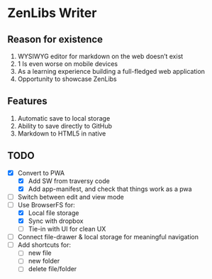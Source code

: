 # ZenLibs Writer

## Reason for existence

1. WYSIWYG editor for markdown on the web doesn’t exist
2. 1 Is even worse on mobile devices
3. As a learning experience building a full-fledged web application
4. Opportunity to showcase ZenLibs

## Features

1. Automatic save to local storage
2. Ability to save directly to GitHub
3. Markdown to HTML5 in native

## TODO

- [x] Convert to PWA
  - [x] Add SW from traversy code
  - [x] Add app-manifest, and check that things work as a pwa
- [ ] Switch between edit and view mode
- [ ] Use BrowserFS for: 
  - [x] Local file storage
  - [x] Sync with dropbox
  - [ ] Tie-in with UI for clean UX
- [ ] Connect file-drawer & local storage for meaningful navigation
- [ ] Add shortcuts for: 
  - [ ] new file
  - [ ] new folder
  - [ ] delete file/folder
